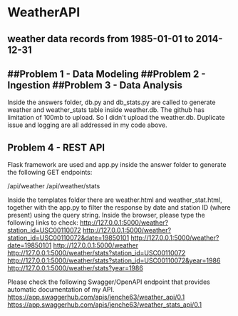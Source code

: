 # WeatherAPI
## weather data records from 1985-01-01 to 2014-12-31
##Problem 1 - Data Modeling
##Problem 2 - Ingestion
##Problem 3 - Data Analysis
-------------------------
Inside the answers folder, db.py and db_stats.py are called to generate weather and weather_stats table inside weather.db. The github has limitation of 100mb to upload. So I didn't upload the weather.db. Duplicate issue and logging are all addressed in my code above.

Problem 4 - REST API
--------------------
Flask framework are used and app.py inside the answer folder to generate the following GET endpoints:

/api/weather
/api/weather/stats

Inside the templates folder there are weather.html and weather_stat.html, together with the app.py to filter the response by date and station ID (where present) using the query string. Inside the browser, please type the following links to check:
http://127.0.0.1:5000/weather?station_id=USC00110072
http://127.0.0.1:5000/weather?station_id=USC00110072&date=19850101
http://127.0.0.1:5000/weather?date=19850101
http://127.0.0.1:5000/weather
http://127.0.0.1:5000/weather/stats?station_id=USC00110072
http://127.0.0.1:5000/weather/stats?station_id=USC00110072&year=1986
http://127.0.0.1:5000/weather/stats?year=1986

Please check the following Swagger/OpenAPI endpoint that provides automatic documentation of my API.
https://app.swaggerhub.com/apis/jenche63/weather_api/0.1
https://app.swaggerhub.com/apis/jenche63/weather_stats_api/0.1


